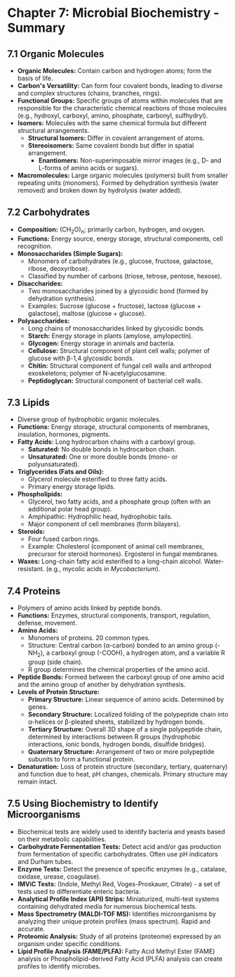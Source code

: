 # Chapter 7: Microbial Biochemistry - Summary

## 7.1 Organic Molecules
*   **Organic Molecules:** Contain carbon and hydrogen atoms; form the basis of life.
*   **Carbon's Versatility:** Can form four covalent bonds, leading to diverse and complex structures (chains, branches, rings).
*   **Functional Groups:** Specific groups of atoms within molecules that are responsible for the characteristic chemical reactions of those molecules (e.g., hydroxyl, carboxyl, amino, phosphate, carbonyl, sulfhydryl).
*   **Isomers:** Molecules with the same chemical formula but different structural arrangements.
    *   **Structural Isomers:** Differ in covalent arrangement of atoms.
    *   **Stereoisomers:** Same covalent bonds but differ in spatial arrangement.
        *   **Enantiomers:** Non-superimposable mirror images (e.g., D- and L-forms of amino acids or sugars).
*   **Macromolecules:** Large organic molecules (polymers) built from smaller repeating units (monomers). Formed by dehydration synthesis (water removed) and broken down by hydrolysis (water added).

## 7.2 Carbohydrates
*   **Composition:** (CH<sub>2</sub>O)<sub>n</sub>; primarily carbon, hydrogen, and oxygen.
*   **Functions:** Energy source, energy storage, structural components, cell recognition.
*   **Monosaccharides (Simple Sugars):**
    *   Monomers of carbohydrates (e.g., glucose, fructose, galactose, ribose, deoxyribose).
    *   Classified by number of carbons (triose, tetrose, pentose, hexose).
*   **Disaccharides:**
    *   Two monosaccharides joined by a glycosidic bond (formed by dehydration synthesis).
    *   Examples: Sucrose (glucose + fructose), lactose (glucose + galactose), maltose (glucose + glucose).
*   **Polysaccharides:**
    *   Long chains of monosaccharides linked by glycosidic bonds.
    *   **Starch:** Energy storage in plants (amylose, amylopectin).
    *   **Glycogen:** Energy storage in animals and bacteria.
    *   **Cellulose:** Structural component of plant cell walls; polymer of glucose with β-1,4 glycosidic bonds.
    *   **Chitin:** Structural component of fungal cell walls and arthropod exoskeletons; polymer of N-acetylglucosamine.
    *   **Peptidoglycan:** Structural component of bacterial cell walls.

## 7.3 Lipids
*   Diverse group of hydrophobic organic molecules.
*   **Functions:** Energy storage, structural components of membranes, insulation, hormones, pigments.
*   **Fatty Acids:** Long hydrocarbon chains with a carboxyl group.
    *   **Saturated:** No double bonds in hydrocarbon chain.
    *   **Unsaturated:** One or more double bonds (mono- or polyunsaturated).
*   **Triglycerides (Fats and Oils):**
    *   Glycerol molecule esterified to three fatty acids.
    *   Primary energy storage lipids.
*   **Phospholipids:**
    *   Glycerol, two fatty acids, and a phosphate group (often with an additional polar head group).
    *   Amphipathic: Hydrophilic head, hydrophobic tails.
    *   Major component of cell membranes (form bilayers).
*   **Steroids:**
    *   Four fused carbon rings.
    *   Example: Cholesterol (component of animal cell membranes, precursor for steroid hormones). Ergosterol in fungal membranes.
*   **Waxes:** Long-chain fatty acid esterified to a long-chain alcohol. Water-resistant. (e.g., mycolic acids in *Mycobacterium*).

## 7.4 Proteins
*   Polymers of amino acids linked by peptide bonds.
*   **Functions:** Enzymes, structural components, transport, regulation, defense, movement.
*   **Amino Acids:**
    *   Monomers of proteins. 20 common types.
    *   Structure: Central carbon (α-carbon) bonded to an amino group (-NH<sub>2</sub>), a carboxyl group (-COOH), a hydrogen atom, and a variable R group (side chain).
    *   R group determines the chemical properties of the amino acid.
*   **Peptide Bonds:** Formed between the carboxyl group of one amino acid and the amino group of another by dehydration synthesis.
*   **Levels of Protein Structure:**
    *   **Primary Structure:** Linear sequence of amino acids. Determined by genes.
    *   **Secondary Structure:** Localized folding of the polypeptide chain into α-helices or β-pleated sheets, stabilized by hydrogen bonds.
    *   **Tertiary Structure:** Overall 3D shape of a single polypeptide chain, determined by interactions between R groups (hydrophobic interactions, ionic bonds, hydrogen bonds, disulfide bridges).
    *   **Quaternary Structure:** Arrangement of two or more polypeptide subunits to form a functional protein.
*   **Denaturation:** Loss of protein structure (secondary, tertiary, quaternary) and function due to heat, pH changes, chemicals. Primary structure may remain intact.

## 7.5 Using Biochemistry to Identify Microorganisms
*   Biochemical tests are widely used to identify bacteria and yeasts based on their metabolic capabilities.
*   **Carbohydrate Fermentation Tests:** Detect acid and/or gas production from fermentation of specific carbohydrates. Often use pH indicators and Durham tubes.
*   **Enzyme Tests:** Detect the presence of specific enzymes (e.g., catalase, oxidase, urease, coagulase).
*   **IMViC Tests:** (Indole, Methyl Red, Voges-Proskauer, Citrate) - a set of tests used to differentiate enteric bacteria.
*   **Analytical Profile Index (API) Strips:** Miniaturized, multi-test systems containing dehydrated media for numerous biochemical tests.
*   **Mass Spectrometry (MALDI-TOF MS):** Identifies microorganisms by analyzing their unique protein profiles (mass spectrum). Rapid and accurate.
*   **Proteomic Analysis:** Study of all proteins (proteome) expressed by an organism under specific conditions.
*   **Lipid Profile Analysis (FAME/PLFA):** Fatty Acid Methyl Ester (FAME) analysis or Phospholipid-derived Fatty Acid (PLFA) analysis can create profiles to identify microbes.
